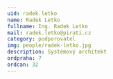 ```yaml
---
uid: radek.letko
name: Radek Letko
fullname: Ing. Radek Letko
mail: radek.letko@pirati.cz
category: podporovatel
img: people/radek-letko.jpg
description: Systémový architekt
ordpraha: 7
ordcan: 32
---
```


